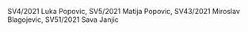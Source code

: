 SV4/2021 Luka Popovic, SV5/2021 Matija Popovic, SV43/2021 Miroslav Blagojevic, SV51/2021 Sava Janjic